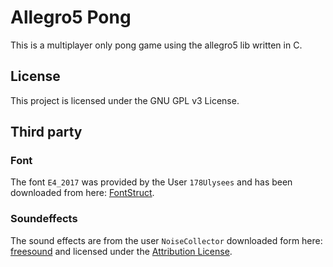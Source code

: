 # Allegro5 Pong
This is a multiplayer only pong game using the allegro5 lib written in C.

## License
This project is licensed under the GNU GPL v3 License.

## Third party
### Font
The font `E4_2017` was provided by the User `178Ulysees` and has been downloaded from here: [FontStruct](http://fontstruct.com/fontstructions/show/1276352).
### Soundeffects
The sound effects are from the user `NoiseCollector` downloaded form here: [freesound](https://freesound.org/people/NoiseCollector/packs/254/) and licensed under the [Attribution License](https://creativecommons.org/licenses/by/3.0/).

